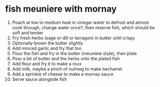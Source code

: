 # fish meuniere with mornay

1. Poach at low to medium heat in vinegar water to defrost and almost cook through, change water once?, then reserve fish, which should be soft and tender
2. Fry fresh herbs (sage or dill or tarragon) in butter until crispy
3. Optionally brown the butter slightly
4. Add minced garlic and fry that too
5. Flour the fish and fry in the butter (meuniere style), then plate
6. Pour a bit of butter and the herbs onto the plated fish
7. Add flour and fry it to make a roux
8. Add milk, maybe a pinch of nutmeg to make bechamel
9. Add a sprinkle of cheese to make a mornay sauce
10. Serve sauce alongside fish
